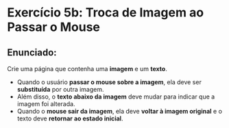 # Exercício 5b: Troca de Imagem ao Passar o Mouse

## Enunciado:
Crie uma página que contenha uma **imagem** e um **texto**. 

- Quando o usuário **passar o mouse sobre a imagem**, ela deve ser **substituída** por outra imagem.  
- Além disso, o **texto abaixo da imagem** deve mudar para indicar que a imagem foi alterada.  
- Quando o **mouse sair da imagem**, ela deve **voltar à imagem original** e o texto deve **retornar ao estado inicial**.  
